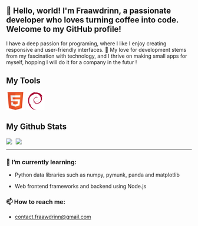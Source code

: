 ## 👋 Hello, world! I'm Fraawdrinn, a passionate developer who loves turning coffee into code. Welcome to my GitHub profile!
I have a deep passion for programing, where I like I enjoy creating responsive and user-friendly interfaces. 🤠
My love for development stems from my fascination with technology, and I thrive on making small apps for myself, hopping I will do it for a company in the futur !

## My Tools
<img src="https://github.com/devicons/devicon/blob/master/icons/html5/html5-original.svg" alt="HTML5" width="50" height="50" />
<img src="https://github.com/devicons/devicon/blob/master/icons/debian/debian-original.svg" alt="Debian" width="50" height="50" />

## My Github Stats
<div style="display: flex; gap: 10px">
  <a href="https://github.com/anuraghazra/github-readme-stats">
    <img height=180 align="center" src="https://github-readme-stats.vercel.app/api?username=fraawdrinn&show_icons=true&theme=tokyonight" />
  </a>
  <a href="https://github.com/anuraghazra/github-readme-stats">
    <img height=180 align="center" src="https://github-readme-stats.vercel.app/api/top-langs/?username=fraawdrinn&theme=tokyonight" />
  </a>
</div>


--- 

### 🌱 I’m currently learning:
- Python data libraries such as numpy, pymunk, panda and matplotlib

- Web frontend frameworks and backend using Node.js



### 📫 How to reach me:
- contact.fraawdrinn@gmail.com
<!--
**Fraawdrinn/Fraawdrinn** is a ✨ _special_ ✨ repository because its `README.md` (this file) appears on your GitHub profile.

Here are some ideas to get you started:

- 🔭 I’m currently working on ...
-  ...
- 👯 I’m looking to collaborate on ...
- 🤔 I’m looking for help with ...
- 💬 Ask me about ...
-  ...
- 😄 Pronouns: ...
- ⚡ Fun fact: ...
-->

